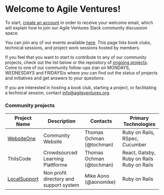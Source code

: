 # Welcome to Agile Ventures!

To start, [create an account](/users/sign_up) in order to receive your welcome email, which will explain how to join our Agile Ventures Slack community discussion space.

You can join any of our events available [here](/events).  This page lists book clubs, technical sessions, and project work sessions hosted by members.  

If you feel that you want to start to contribute to any of our community projects, check out the list below or the repository of [ongoing projects](/projects). Come to one of our community follow-ups (ran on MONDAYS, WEDNESDAYS and FRIDAYS)s where you can find out the status of projects and initiatives and get answers to your questions. 

If you are interested in hosting a book club, starting a project, or facilitating a technical session, contact <info@agileventures.org>.



### Community projects

<table class="table" style="border-collapse: collapse;border-spacing:0; width: 100%;">
    <thead>
    <tr>
	  <th><span style="font-weight: bold;">Project Name</span></th>
	  <!--th><span style="font-weight: bold;">Slack Channel</span></th-->
	  <th><span style="font-weight: bold;">Description</span></th>
	  <th><span style="font-weight: bold;">Contacts</span></th>
	  <th><span style="font-weight: bold;">Primary Technologies</span></th>
	</tr>
	</thead>
	<tbody>
	<tr id="first-row">
	  <td><a href="http://agileventures.org/projects/websiteone">WebsiteOne</a></td>
	  <td>Community Website</td>
	  <td>Thomas Ochman (@tochman)</td>
	  <td>Ruby on Rails, RSpec, Cucumber</td>
	</tr>
	<!tr>
		<td>ThiIsCode</td>
		<td>Crowdsourced Learning Plattforme</td>
		<td>Thomas Ochman (@tochman)<br/></td>
		<td>React, Gatsby, Ruby on Rails<br/>Ruby on Rails</td>
	  </tr>
	<!--tr>
		<td><a href="http://www.agileventures.org/projects/av-websitetwo">WebsiteTwo</a></td>
		<td><a href="https://agileventures.slack.com/messages/website-two">#website-two</a></td>
		<td>Matt Lindsey (mlindsey)<br/></td>
		<td>React<br/>Ruby on Rails</td>
	  </tr>
	<tr>
		<td><a href="https://reach4help.org/#team">Reach4Help</a></td>
		<td><a href="https://agileventures.slack.com/messages/reach4help">#reach4help</a></td>
		<td>Ethan Strominger (ethanstrominger)</td>
		<td>React, Firebase, Algolia</td>
	</tr>
		<tr>
		<td><a href="http://agileventures.org/projects/localsupport">SHF</a></td>
		<td><a href="https://agileventures.slack.com/messages/shf-project">#shf-project</a></td>
		<td>Susanna Larsdotter (thesuss)</td>
		<td>Ruby on Rails</td>
	</tr-->
	<tr>
	  <td><a href="http://agileventures.org/projects/localsupport">LocalSupport</a></td>
	  <td>Non profit directory and support system</td>
	  <td>Mike Aono (@aonomike)</td>
	  <td>Ruby on Rails</td>
	</tr>
	<!--tr>
	  <td><a href="http://www.agileventures.org/projects/wiki-ed-dashboard">Wiki Ed Dashboard</a></td>
	  <td><a href="https://agileventures.slack.com/messages/C724RCXT7/">#wiki_edu_dash_collab</a></td>
	  <td>Sage Ross (ragesoss)<br/></td>
	  <td>React<br/>Ruby on Rails</td>
	</tr-->
    <!--tr class="td2">
	  <td><a href="https://www.agileventures.org/projects/rundfunk-mitbestimmen">RundFunk Mitbestimmen</a></td>
	  <td><a href="https://agileventures.slack.com/messages/rundfunk-mitbestimmen">#rundfunk-mitbestimmen</a></td>
	  <td>roschaefer</td>
	  <td>Ruby on Rails (backend)<br/>EmberJS(frontend)</td>
	</tr-->
  </tbody>
  </table>
